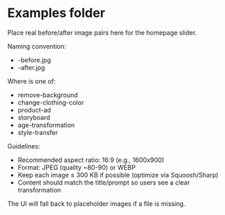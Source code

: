 # Examples folder

Place real before/after image pairs here for the homepage slider.

Naming convention:
- <slug>-before.jpg
- <slug>-after.jpg

Where <slug> is one of:
- remove-background
- change-clothing-color
- product-ad
- storyboard
- age-transformation
- style-transfer

Guidelines:
- Recommended aspect ratio: 16:9 (e.g., 1600x900)
- Format: JPEG (quality ~80-90) or WEBP
- Keep each image ≤ 300 KB if possible (optimize via Squoosh/Sharp)
- Content should match the title/prompt so users see a clear transformation

The UI will fall back to placeholder images if a file is missing.